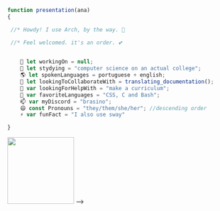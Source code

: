 ```js
function presentation(ana)
{

 //* Howdy! I use Arch, by the way. 👋

 //* Feel welcomed. it's an order. 💕
 

    🔭 let workingOn = null;
    🌱 let stydying = "computer science on an actual college";
    🌎 let spokenLanguages = portuguese + english;
    👯 let lookingToCollaborateWith = translating_documentation();
    🤔 var lookingForHelpWith = "make a curriculum";
    👾 var favoriteLanguages = "CSS, C and Bash";
    📫 var myDiscord = "brasino";
    😄 const Pronouns = "they/them/she/her"; //descending order
    ⚡ var funFact = "I also use sway"

}
```
<a href="https://youtu.be/dQw4w9WgXcQ">
 <img height="150em" src="https://github-readme-stats.vercel.app/api/top-langs/?username=iUseMintBTW&layout=compact&langs_count=16&theme=tokyonight"/></a>
-->
